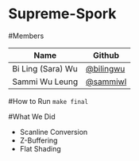 # Supreme-Spork
#Members 

| Name              | Github                                   |
|-------------------|------------------------------------------|
| Bi Ling (Sara) Wu | [@bilingwu](https://github.com/bilingwu) |
| Sammi Wu Leung    | [@sammiwl](https://github.com/sammiWL)   |

#How to Run
`make final`

#What We Did
* Scanline Conversion
* Z-Buffering
* Flat Shading
